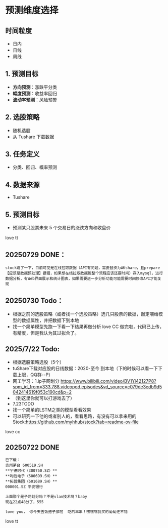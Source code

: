 # 预测维度选择

## 时间粒度
- 日内
- 日线
- 周线

## 1. 预测目标
- **方向预测**：涨跌平分类
- **幅度预测**：收益率回归
- **波动率预测**：风险预警

## 2. 选股策略
- 随机选股
- 从 Tushare 下载数据

## 3. 任务定义
- 分类、回归、概率预测

## 4. 数据来源
- Tushare

## 5. 预测目标
- 预测某只股票未来 5 个交易日的涨跌方向和收盘价

love tt

## 20250729 DONE：
    stock跑了一下，目前可见是在线拉取数据（API有问题，需要替换为AKshare，且prepare【应该是数据预处理】报错，如果想在线拉取数据跑整个流程应该还要时间）存入mysql，进行数据分析，有Web界面展示和统计图表，如果需要进一步分析功能可能需要时间修改API才能复现
## 20250730 Todo：
 - 根据之前的选股策略（或者找一个选股策略）选几只股票的数据，敲定喂给模型的数据属性，并把数据下到本地
 - 找一个简单模型先跑一下看一下结果再做分析
   love CC
   做完啦，代码已上传，有精度，但是我认为其过拟合了。
   
## 2025/7/22 Todo:
- 根据选股策略选股（5个）
- tuShare下载对应股的日线数据：2020-至今 到本地（下的时候可以看一下下载上限，QQ群--P）
- 网工学习：1.ip子网划分 https://www.bilibili.com/video/BV1Yi42127P8?spm_id_from=333.788.videopod.episodes&vd_source=c079de3edb9d5042414619f053c190cd&p=2
- （到这里你就可以打游戏去了）
- 7.23TODO
- 找一个简单的LSTM之类的模型看看效果
- 可以研究一下他的或者别人的，看看思路，有没有可以拿来用的Stock:https://github.com/myhhub/stock?tab=readme-ov-file

love cc

## 20250722 DONE
    已下载：
    贵州茅台 600519.SH
    **宁德时代（300750.SZ）**
    **均胜电子（600699.SH）**
    **拓普集团（601689.SH）**
    000001.SZ 平安银行

    上面那个是子网划分吗？不是vlan技术吗？baby
    现在22点48分了，555

    love you， 你今天去饭搭子那啦  吃的串串！嘿嘿嘿我买的葡萄还不错

love tt




